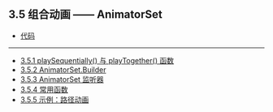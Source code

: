 ## 3.5 组合动画 —— AnimatorSet

- [代码](../../../../elementary/src/main/java/cn/kk/elementary/anim/property/object/AnimatorSetActivity.kt)   

---

- [3.5.1 playSequentially() 与 playTogether() 函数](./section_5/3.5.1.md)
- [3.5.2 AnimatorSet.Builder]()
- [3.5.3 AnimatorSet 监听器]()
- [3.5.4 常用函数]()
- [3.5.5 示例：路径动画]()
